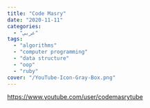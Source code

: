 ```yaml
---
title: "Code Masry"
date: "2020-11-11"
categories:
  - "عربي"
tags:
  - "algorithms"
  - "computer programming"
  - "data structure"
  - "oop"
  - "ruby"
cover: "/YouTube-Icon-Gray-Box.png"
---
```


https://www.youtube.com/user/codemasrytube
